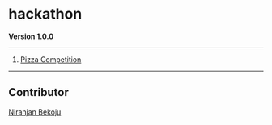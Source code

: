 # hackathon
**Version 1.0.0**

---
1. [Pizza Competition](https://github.com/Niranjan2054/hackathon/blob/master/arjun%20and%20sara.C)
---
## Contributor
[Niranjan Bekoju](https://github.com/Niranjan2054)
